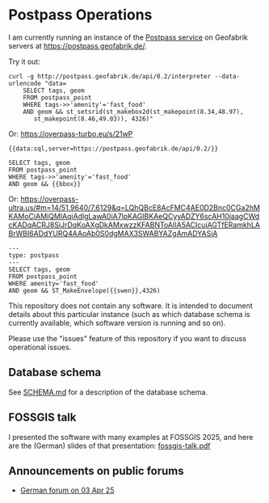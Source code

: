 # Postpass Operations

I am currently running an instance of the 
[Postpass service](https://github.com/woodpeck/postpass) on 
Geofabrik servers at https://postpass.geofabrik.de/.

Try it out:

    curl -g http://postpass.geofabrik.de/api/0.2/interpreter --data-urlencode "data=
        SELECT tags, geom 
        FROM postpass_point
        WHERE tags->>'amenity'='fast_food' 
        AND geom && st_setsrid(st_makebox2d(st_makepoint(8.34,48.97),
           st_makepoint(8.46,49.03)), 4326)"

Or: https://overpass-turbo.eu/s/21wP

    {{data:sql,server=https://postpass.geofabrik.de/api/0.2/}}
    
    SELECT tags, geom
    FROM postpass_point
    WHERE tags->>'amenity'='fast_food'
    AND geom && {{bbox}}

Or: https://overpass-ultra.us/#m=14/51.9640/7.6129&q=LQhQBcE8AcFMC4AE0D2Bnc0CGa2hMKAMoCiAMiQMIAqiAdlgLawA0iA7lpKAGIBKAeQCyyADZY6scAH10jaagCWdcKADqACRJ8SiJrDqKoAXgDkAMxwzzKFABNToAIIA5ACIcuiAGTfERamkhLABrWBI6ADdYURQ4AAoAb0S0dgMAX3SWABYAZgAmADYASiA

    ---
    type: postpass
    ---
    SELECT tags, geom
    FROM postpass_point
    WHERE amenity='fast_food'
    AND geom && ST_MakeEnvelope({{swen}},4326)


This repository does not contain any software. It is intended to document details 
about this particular instance (such as which database schema is currently available,
which software version is running and so on).

Please use the "issues" feature of this repository if you want to discuss operational
issues.

## Database schema

See [SCHEMA.md](./SCHEMA.md) for a description of the database schema.

## FOSSGIS talk 

I presented the software with many examples at FOSSGIS 2025, and here
are the (German) slides of that presentation: 
[fossgis-talk.pdf](./fossgis-talk.pdf)

## Announcements on public forums

* [German forum on 03 Apr 25](https://community.openstreetmap.org/t/postpass-eine-offentlich-nutzbare-osm-postgis/128283)
